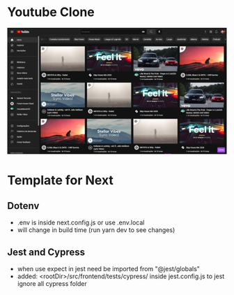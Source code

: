 # Youtube Clone 

![print](./public/print.png)

# Template for Next

## Dotenv
  * .env is inside next.config.js or use .env.local
  * will change in build time (run yarn dev to see changes)

## Jest and Cypress
  * when use expect in jest need be imported from "@jest/globals"
  * added: \<rootDir>/src/frontend/tests/cypress/ inside jest.config.js to jest ignore all cypress folder 
